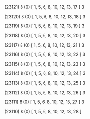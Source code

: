 (23121) 8 (0) [ 1, 5, 6, 8, 10, 12, 13, 17 ] 3 


(23120) 8 (0) [ 1, 5, 6, 8, 10, 12, 13, 18 ] 3 


(23119) 8 (0) [ 1, 5, 6, 8, 10, 12, 13, 19 ] 3 


(23118) 8 (0) [ 1, 5, 6, 8, 10, 12, 13, 20 ] 3 


(23117) 8 (0) [ 1, 5, 6, 8, 10, 12, 13, 21 ] 3 


(23116) 8 (0) [ 1, 5, 6, 8, 10, 12, 13, 22 ] 3 


(23115) 8 (0) [ 1, 5, 6, 8, 10, 12, 13, 23 ] 3 


(23114) 8 (0) [ 1, 5, 6, 8, 10, 12, 13, 24 ] 3 


(23113) 8 (0) [ 1, 5, 6, 8, 10, 12, 13, 25 ] 3 


(23112) 8 (0) [ 1, 5, 6, 8, 10, 12, 13, 26 ] 3 


(23111) 8 (0) [ 1, 5, 6, 8, 10, 12, 13, 27 ] 3 


(23110) 8 (0) [ 1, 5, 6, 8, 10, 12, 13, 28 ]  

